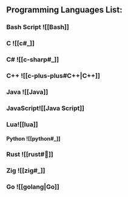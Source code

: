 ## Programming Languages List:

### Bash Script ![[Bash]]
### C ![[c#_]]
### C# ![[c-sharp#_]]
### C++ ![[c-plus-plus#C++|C++]]
### Java ![[Java]]
### JavaScript![[Java Script]]
### Lua![[lua]]
#### Python ![[python#_]]
### Rust ![[rust#🦀]]
### Zig ![[zig#_]]
### Go ![[golang|Go]]
